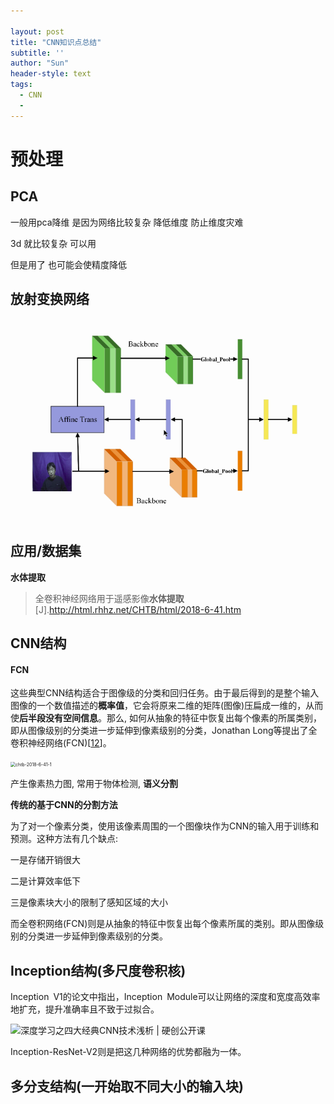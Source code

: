 ```yaml
---

layout: post
title: "CNN知识点总结"
subtitle: ''
author: "Sun"
header-style: text
tags:
  - CNN
  - 
---
```


# 预处理

## PCA

一般用pca降维 是因为网络比较复杂 降低维度 防止维度灾难





3d 就比较复杂 可以用

但是用了 也可能会使精度降低



## 放射变换网络

![image-20200401150058867](/img/in-post/20_03/image-20200401150058867.png)



## 应用/数据集

**水体提取**

> 全卷积神经网络用于遥感影像**水体提取**[J].http://html.rhhz.net/CHTB/html/2018-6-41.htm

## CNN结构



#### FCN

这些典型CNN结构适合于图像级的分类和回归任务。由于最后得到的是整个输入图像的一个数值描述的**概率值**，它会将原来二维的矩阵(图像)压扁成一维的，从而使**后半段没有空间信息**。那么, 如何从抽象的特征中恢复出每个像素的所属类别，即从图像级别的分类进一步延伸到像素级别的分类，Jonathan Long等提出了全卷积神经网络(FCN)[[12](http://html.rhhz.net/CHTB/html/2018-6-41.htm#b12)]。

<img src="http://html.rhhz.net/CHTB/html/PIC/chtb-2018-6-41-1.jpg" alt="chtb-2018-6-41-1" style="zoom:50%;" />

产生像素热力图, 常用于物体检测, **语义分割**

**传统的基于CNN的分割方法**

为了对一个像素分类，使用该像素周围的一个图像块作为CNN的输入用于训练和预测。这种方法有几个缺点:

一是存储开销很大

二是计算效率低下

三是像素块大小的限制了感知区域的大小

而全卷积网络(FCN)则是从抽象的特征中恢复出每个像素所属的类别。即从图像级别的分类进一步延伸到像素级别的分类。

## Inception结构(多尺度卷积核)

Inception V1的论文中指出，Inception Module可以让网络的深度和宽度高效率地扩充，提升准确率且不致于过拟合。

![深度学习之四大经典CNN技术浅析 | 硬创公开课](https://static.leiphone.com/uploads/new/article/740_740/201702/58b53ff73e987.png?imageMogr2/format/jpg/quality/90)

Inception-ResNet-V2则是把这几种网络的优势都融为一体。

## 多分支结构(一开始取不同大小的输入块)